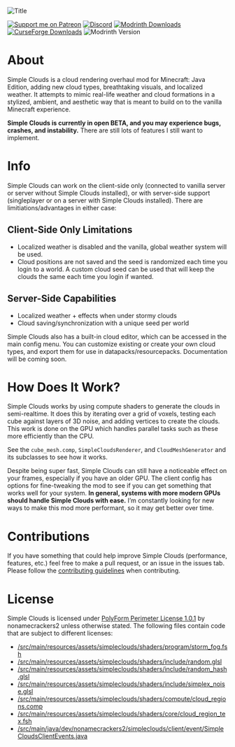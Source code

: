 ![Title](https://i.imgur.com/naWBH5p.png)

[![Support me on Patreon](https://img.shields.io/endpoint.svg?url=https%3A%2F%2Fshieldsio-patreon.vercel.app%2Fapi%3Fusername%3Dnonamecrackers2%26type%3Dpatrons&style=flat-square)](https://patreon.com/nonamecrackers2)
[![Discord](https://img.shields.io/discord/987817685293355028?style=flat-square&logo=discord&label=Discord&color=%235865F2)](https://discord.gg/cracker-s-modded-community-987817685293355028)
[![Modrinth Downloads](https://img.shields.io/modrinth/dt/simple-clouds?style=flat-square&logo=modrinth&label=Modrinth&color=dark-green)](https://modrinth.com/project/simple-clouds)
[![CurseForge Downloads](https://img.shields.io/curseforge/dt/1121215?style=flat-square&logo=curseforge&label=CurseForge)](https://www.curseforge.com/minecraft/mc-mods/simple-clouds)
![Modrinth Version](https://img.shields.io/modrinth/v/simple-clouds?style=flat-square&label=Version)

# About

Simple Clouds is a cloud rendering overhaul mod for Minecraft: Java Edition, adding new cloud types, breathtaking visuals, and localized weather. It attempts to mimic real-life weather and cloud formations in a stylized, ambient, and aesthetic way that is meant to build on to the vanilla Minecraft experience.

**Simple Clouds is currently in open BETA, and you may experience bugs, crashes, and instability.** There are still lots of features I still want to implement.

# Info

Simple Clouds can work on the client-side only (connected to vanilla server or server without Simple Clouds installed), or with server-side support (singleplayer or on a server with Simple Clouds installed). There are limitiations/advantages in either case:

## Client-Side Only Limitations
- Localized weather is disabled and the vanilla, global weather system will be used.
- Cloud positions are not saved and the seed is randomized each time you login to a world. A custom cloud seed can be used that will keep the clouds the same each time you login if wanted.

## Server-Side Capabilities
- Localized weather + effects when under stormy clouds
- Cloud saving/synchronization with a unique seed per world

Simple Clouds also has a built-in cloud editor, which can be accessed in the main config menu. You can customize existing or create your own cloud types, and export them for use in datapacks/resourcepacks. Documentation will be coming soon.

# How Does It Work?
Simple Clouds works by using compute shaders to generate the clouds in semi-realtime. It does this by iterating over a grid of voxels, testing each cube against layers of 3D noise, and adding vertices to create the clouds. This work is done on the GPU which handles parallel tasks such as these more efficiently than the CPU.

See the ``cube_mesh.comp``, ``SimpleCloudsRenderer``, and ``CloudMeshGenerator`` and its subclasses to see how it works.

Despite being super fast, Simple Clouds can still have a noticeable effect on your frames, especially if you have an older GPU. The client config has options for fine-tweaking the mod to see if you can get something that works well for your system. **In general, systems with more modern GPUs should handle Simple Clouds with ease.** I’m constantly looking for new ways to make this mod more performant, so it may get better over time.

# Contributions

If you have something that could help improve Simple Clouds (performance, features, etc.) feel free to make a pull request, or an issue in the issues tab. Please follow the [contributing guidelines](https://github.com/nonamecrackers2/simple-clouds/blob/1.20.1/docs/CONTRIBUTING.md) when contributing.

# License

Simple Clouds is licensed under [PolyForm Perimeter License 1.0.1](https://github.com/nonamecrackers2/simple-clouds/blob/1.21.1/LICENSE.md) by nonamecrackers2 unless otherwise stated. The following files contain code that are subject to different licenses:
- [/src/main/resources/assets/simpleclouds/shaders/program/storm_fog.fsh](https://github.com/nonamecrackers2/simple-clouds/blob/658c05e5e97eb21b3106ee9940f19028e98722fa/src/main/resources/assets/simpleclouds/shaders/program/storm_fog.fsh#L64C1-L89C3)
- [/src/main/resources/assets/simpleclouds/shaders/include/random.glsl](https://github.com/nonamecrackers2/simple-clouds/blob/1.20.1/src/main/resources/assets/simpleclouds/shaders/include/random.glsl)
- [/src/main/resources/assets/simpleclouds/shaders/include/random_hash.glsl](https://github.com/nonamecrackers2/simple-clouds/blob/1.20.1/src/main/resources/assets/simpleclouds/shaders/include/random_hash.glsl)
- [/src/main/resources/assets/simpleclouds/shaders/include/simplex_noise.glsl](https://github.com/nonamecrackers2/simple-clouds/blob/1.20.1/src/main/resources/assets/simpleclouds/shaders/include/simplex_noise.glsl)
- [/src/main/resources/assets/simpleclouds/shaders/compute/cloud_regions.comp](https://github.com/nonamecrackers2/simple-clouds/blob/1.20.1/src/main/resources/assets/simpleclouds/shaders/compute/cloud_regions.comp)
- [/src/main/resources/assets/simpleclouds/shaders/core/cloud_region_tex.fsh](https://github.com/nonamecrackers2/simple-clouds/blob/1.20.1/src/main/resources/assets/simpleclouds/shaders/core/cloud_region_tex.fsh)
- [/src/main/java/dev/nonamecrackers2/simpleclouds/client/event/SimpleCloudsClientEvents.java](https://github.com/nonamecrackers2/simple-clouds/blob/1.20.1/src/main/java/dev/nonamecrackers2/simpleclouds/client/event/SimpleCloudsClientEvents.java)
